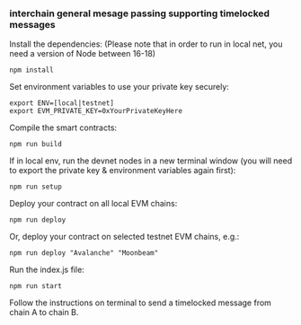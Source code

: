 ### interchain general mesage passing supporting timelocked messages

Install the dependencies:
(Please note that in order to run in local net, you need a version of Node between 16-18)
```
npm install
```

Set environment variables to use your private key securely:
```
export ENV=[local|testnet]
export EVM_PRIVATE_KEY=0xYourPrivateKeyHere
```

Compile the smart contracts:
```
npm run build
```

If in local env, run the devnet nodes in a new terminal window (you will need to export the private key & environment variables again first):
```
npm run setup
```

Deploy your contract on all local EVM chains:
```
npm run deploy
```

Or, deploy your contract on selected testnet EVM chains, e.g.:
```
npm run deploy "Avalanche" "Moonbeam"
```

Run the index.js file:
```
npm run start
```

Follow the instructions on terminal to send a timelocked message from chain A to chain B.